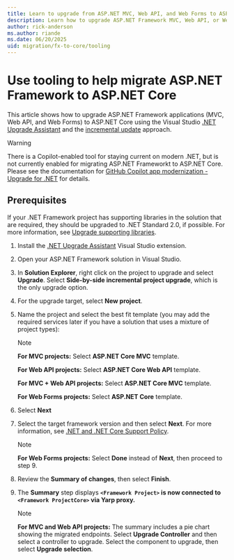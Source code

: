 ```yaml
---
title: Learn to upgrade from ASP.NET MVC, Web API, and Web Forms to ASP.NET Core
description: Learn how to upgrade ASP.NET Framework MVC, Web API, or Web Forms projects to ASP.NET Core using migration tooling
author: rick-anderson
ms.author: riande
ms.date: 06/20/2025
uid: migration/fx-to-core/tooling
---
```

# Use tooling to help migrate ASP.NET Framework to ASP.NET Core

This article shows how to upgrade ASP.NET Framework applications (MVC, Web API, and Web Forms) to ASP.NET Core using the Visual Studio [.NET Upgrade Assistant](https://marketplace.visualstudio.com/items?itemName=ms-dotnettools.upgradeassistant) and the [incremental update](xref:migration/fx-to-core/inc/overview) approach.


   > [!WARNING]
   > There is a Copilot-enabled tool for staying current on modern .NET, but is not currently enabled for migrating ASP.NET Frameworkt to ASP.NET Core. Please see the documentation for [GitHub Copilot app modernization - Upgrade for .NET](/dotnet/core/porting/github-copilot-app-modernization-overview) for details.

## Prerequisites

If your .NET Framework project has supporting libraries in the solution that are required, they should be upgraded to .NET Standard 2.0, if possible. For more information, see [Upgrade supporting libraries](xref:migration/fx-to-core/inc/start#upgrade-supporting-libraries).


1. Install the [.NET Upgrade Assistant](https://marketplace.visualstudio.com/items?itemName=ms-dotnettools.upgradeassistant) Visual Studio extension.
1. Open your ASP.NET Framework solution in Visual Studio.
1. In **Solution Explorer**, right click on the project to upgrade and select **Upgrade**. Select **Side-by-side incremental project upgrade**, which is the only upgrade option.
1. For the upgrade target, select **New project**.
1. Name the project and select the best fit template (you may add the required services later if you have a solution that uses a mixture of project types):

   > [!NOTE]
   > **For MVC projects:** Select **ASP.NET Core MVC** template.
   > 
   > **For Web API projects:** Select **ASP.NET Core Web API** template.
   > 
   > **For MVC + Web API projects:** Select **ASP.NET Core MVC** template.
   > 
   > **For Web Forms projects:** Select **ASP.NET Core** template.

1. Select **Next**
1. Select the target framework version and then select **Next**. For more information, see [.NET and .NET Core Support Policy](https://dotnet.microsoft.com/platform/support/policy/dotnet-core).

   > [!NOTE]
   > **For Web Forms projects:** Select **Done** instead of **Next**, then proceed to step 9.

1. Review the **Summary of changes**, then select **Finish**.
1. The **Summary** step displays **`<Framework Project>` is now connected to `<Framework ProjectCore>` via Yarp proxy.**

   > [!NOTE]
   > **For MVC and Web API projects:** The summary includes a pie chart showing the migrated endpoints. Select **Upgrade Controller** and then select a controller to upgrade. Select the component to upgrade, then select **Upgrade selection**.
